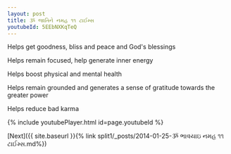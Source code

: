 ```yaml
---
layout: post
title: ૐ જાતિને નમહ ૧૧ ટાઈમ્સ
youtubeId: 5EEbNXKqTeQ
---
```

 
 
Helps get goodness, bliss and peace and God's blessings
 
Helps remain focused, help generate inner energy 
 
Helps boost physical and mental health 
 
Helps remain grounded and generates a sense of gratitude towards the greater power 
 
Helps reduce bad karma
 
 
 
 


{% include youtubePlayer.html id=page.youtubeId %}
 
[Next]({{ site.baseurl }}{% link  split1/_posts/2014-01-25-ૐ ભાવયાઇ નમહ ૧૧ ટાઈમ્સ.md%})
 
